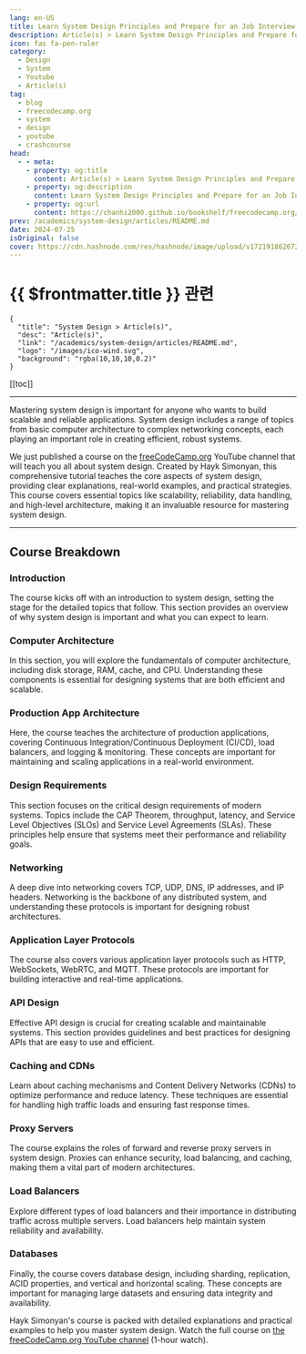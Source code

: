 ```yaml
---
lang: en-US
title: Learn System Design Principles and Prepare for an Job Interview
description: Article(s) > Learn System Design Principles and Prepare for an Job Interview
icon: fas fa-pen-ruler
category: 
  - Design
  - System
  - Youtube
  - Article(s)
tag: 
  - blog
  - freecodecamp.org
  - system
  - design
  - youtube
  - crashcourse
head:
  - - meta:
    - property: og:title
      content: Article(s) > Learn System Design Principles and Prepare for an Job Interview
    - property: og:description
      content: Learn System Design Principles and Prepare for an Job Interview
    - property: og:url
      content: https://chanhi2000.github.io/bookshelf/freecodecamp.org/learn-system-design-principles.html
prev: /academics/system-design/articles/README.md
date: 2024-07-25
isOriginal: false
cover: https://cdn.hashnode.com/res/hashnode/image/upload/v1721918626724/720abc1b-4573-4264-b2c0-ef79b1ca3d8e.png
---
```


# {{ $frontmatter.title }} 관련

```component VPCard
{
  "title": "System Design > Article(s)",
  "desc": "Article(s)",
  "link": "/academics/system-design/articles/README.md",
  "logo": "/images/ico-wind.svg",
  "background": "rgba(10,10,10,0.2)"
}
```

[[toc]]

---

<SiteInfo
  name="Learn System Design Principles and Prepare for an Job Interview"
  desc="Mastering system design is important for anyone who wants to build scalable and reliable applications. System design includes a range of topics from basic computer architecture to complex networking concepts, each playing an important role in creatin..."
  url="https://freecodecamp.org/news/learn-system-design-principles/"
  logo="https://cdn.freecodecamp.org/universal/favicons/favicon.ico"
  preview="https://cdn.hashnode.com/res/hashnode/image/upload/v1721918626724/720abc1b-4573-4264-b2c0-ef79b1ca3d8e.png"/>

Mastering system design is important for anyone who wants to build scalable and reliable applications. System design includes a range of topics from basic computer architecture to complex networking concepts, each playing an important role in creating efficient, robust systems.

We just published a course on the [<FontIcon icon="fa-brands fa-free-code-camp"/>freeCodeCamp.org](http://freeCodeCamp.org) YouTube channel that will teach you all about system design. Created by Hayk Simonyan, this comprehensive tutorial teaches the core aspects of system design, providing clear explanations, real-world examples, and practical strategies. This course covers essential topics like scalability, reliability, data handling, and high-level architecture, making it an invaluable resource for mastering system design.

---

## Course Breakdown

### Introduction

The course kicks off with an introduction to system design, setting the stage for the detailed topics that follow. This section provides an overview of why system design is important and what you can expect to learn.

### Computer Architecture

In this section, you will explore the fundamentals of computer architecture, including disk storage, RAM, cache, and CPU. Understanding these components is essential for designing systems that are both efficient and scalable.

### Production App Architecture

Here, the course teaches the architecture of production applications, covering Continuous Integration/Continuous Deployment (CI/CD), load balancers, and logging & monitoring. These concepts are important for maintaining and scaling applications in a real-world environment.

### Design Requirements

This section focuses on the critical design requirements of modern systems. Topics include the CAP Theorem, throughput, latency, and Service Level Objectives (SLOs) and Service Level Agreements (SLAs). These principles help ensure that systems meet their performance and reliability goals.

### Networking

A deep dive into networking covers TCP, UDP, DNS, IP addresses, and IP headers. Networking is the backbone of any distributed system, and understanding these protocols is important for designing robust architectures.

### Application Layer Protocols

The course also covers various application layer protocols such as HTTP, WebSockets, WebRTC, and MQTT. These protocols are important for building interactive and real-time applications.

### API Design

Effective API design is crucial for creating scalable and maintainable systems. This section provides guidelines and best practices for designing APIs that are easy to use and efficient.

### Caching and CDNs

Learn about caching mechanisms and Content Delivery Networks (CDNs) to optimize performance and reduce latency. These techniques are essential for handling high traffic loads and ensuring fast response times.

### Proxy Servers

The course explains the roles of forward and reverse proxy servers in system design. Proxies can enhance security, load balancing, and caching, making them a vital part of modern architectures.

### Load Balancers

Explore different types of load balancers and their importance in distributing traffic across multiple servers. Load balancers help maintain system reliability and availability.

### Databases

Finally, the course covers database design, including sharding, replication, ACID properties, and vertical and horizontal scaling. These concepts are important for managing large datasets and ensuring data integrity and availability.

Hayk Simonyan's course is packed with detailed explanations and practical examples to help you master system design. Watch the full course on [<FontIcon icon="fa-brands fa-youtube"/>the freeCodeCamp.org YouTube channel](https://youtu.be/F2FmTdLtb_4) (1-hour watch).

<VidStack src="youtube/F2FmTdLtb_4" />

